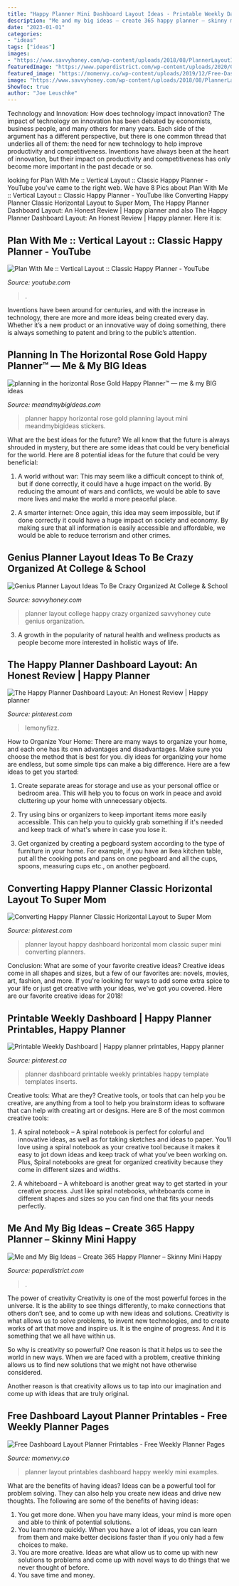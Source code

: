 ```yaml
---
title: "Happy Planner Mini Dashboard Layout Ideas - Printable Weekly Dashboard"
description: "Me and my big ideas – create 365 happy planner – skinny mini happy"
date: "2023-01-01"
categories:
- "ideas"
tags: ["ideas"]
images:
- "https://www.savvyhoney.com/wp-content/uploads/2018/08/PlannerLayoutIdeas.jpg"
featuredImage: "https://www.paperdistrict.com/wp-content/uploads/2020/02/PMSD12-011.jpg"
featured_image: "https://momenvy.co/wp-content/uploads/2019/12/Free-Dashboard-Layout-Planner-Printables-Ex5.jpg"
image: "https://www.savvyhoney.com/wp-content/uploads/2018/08/PlannerLayoutIdeas.jpg"
ShowToc: true
author: "Joe Leuschke"
---
```



Technology and Innovation: How does technology impact innovation?
The impact of technology on innovation has been debated by economists, business people, and many others for many years. Each side of the argument has a different perspective, but there is one common thread that underlies all of them: the need for new technology to help improve productivity and competitiveness. Inventions have always been at the heart of innovation, but their impact on productivity and competitiveness has only become more important in the past decade or so.

	

		
looking for Plan With Me :: Vertical Layout :: Classic Happy Planner - YouTube you've came to the right web. We have 8 Pics about Plan With Me :: Vertical Layout :: Classic Happy Planner - YouTube like Converting Happy Planner Classic Horizontal Layout to Super Mom, The Happy Planner Dashboard Layout: An Honest Review | Happy planner and also The Happy Planner Dashboard Layout: An Honest Review | Happy planner. Here it is:
		
    
## Plan With Me :: Vertical Layout :: Classic Happy Planner - YouTube

<img loading=lazy src="https://i.ytimg.com/vi/oRZ_DaFG1uA/maxresdefault.jpg" onerror="this.onerror=null;this.src='https://tse2.mm.bing.net/th?id=OIP.CffMib5wVmGux3UbiRwnRgHaEK&amp;pid=15.1';" alt="Plan With Me :: Vertical Layout :: Classic Happy Planner - YouTube">

_Source: youtube.com_

>. 

	

Inventions have been around for centuries, and with the increase in technology, there are more and more ideas being created every day. Whether it’s a new product or an innovative way of doing something, there is always something to patent and bring to the public’s attention.

    
## Planning In The Horizontal Rose Gold Happy Planner™ — Me &amp; My BIG Ideas

<img loading=lazy src="http://static1.squarespace.com/static/5148aa1de4b016fef442df9a/578689de59cc6802a0c7c078/578689dee6f2e1a75beeb3c2/1468578400472/22+rose+gold+04.JPG?format=1000w" onerror="this.onerror=null;this.src='https://tse2.mm.bing.net/th?id=OIP.cXt43iqjV1HqLJBwas8wkgHaFj&amp;pid=15.1';" alt="planning in the horizontal Rose Gold Happy Planner™ — me &amp; my BIG ideas">

_Source: meandmybigideas.com_

>planner happy horizontal rose gold planning layout mini meandmybigideas stickers. 

	

What are the best ideas for the future?
We all know that the future is always shrouded in mystery, but there are some ideas that could be very beneficial for the world. Here are 8 potential ideas for the future that could be very beneficial:
1. A world without war: This may seem like a difficult concept to think of, but if done correctly, it could have a huge impact on the world. By reducing the amount of wars and conflicts, we would be able to save more lives and make the world a more peaceful place.

2. A smarter internet: Once again, this idea may seem impossible, but if done correctly it could have a huge impact on society and economy. By making sure that all information is easily accessible and affordable, we would be able to reduce terrorism and other crimes.


    
## Genius Planner Layout Ideas To Be Crazy Organized At College &amp; School

<img loading=lazy src="https://www.savvyhoney.com/wp-content/uploads/2018/08/PlannerLayoutIdeas.jpg" onerror="this.onerror=null;this.src='https://tse1.mm.bing.net/th?id=OIP.IB0IZmQP25lllrjlH-FV4gHaJC&amp;pid=15.1';" alt="Genius Planner Layout Ideas To Be Crazy Organized At College &amp; School">

_Source: savvyhoney.com_

>planner layout college happy crazy organized savvyhoney cute genius organization. 

	

3. A growth in the popularity of natural health and wellness products as people become more interested in holistic ways of life. 

    
## The Happy Planner Dashboard Layout: An Honest Review | Happy Planner

<img loading=lazy src="https://i.pinimg.com/originals/36/a8/7a/36a87ad94a3803bf46a22a49076923f1.jpg" onerror="this.onerror=null;this.src='https://tse4.mm.bing.net/th?id=OIP.t8v5b_ky5vk3xeec-b6CjAHaGo&amp;pid=15.1';" alt="The Happy Planner Dashboard Layout: An Honest Review | Happy planner">

_Source: pinterest.com_

>lemonyfizz. 

	

How to Organize Your Home: There are many ways to organize your home, and each one has its own advantages and disadvantages. Make sure you choose the method that is best for you.
diy ideas for organizing your home are endless, but some simple tips can make a big difference. Here are a few ideas to get you started:
1. Create separate areas for storage and use as your personal office or bedroom area. This will help you to focus on work in peace and avoid cluttering up your home with unnecessary objects.

2. Try using bins or organizers to keep important items more easily accessible. This can help you to quickly grab something if it's needed and keep track of what's where in case you lose it.

3. Get organized by creating a pegboard system according to the type of furniture in your home. For example, if you have an Ikea kitchen table, put all the cooking pots and pans on one pegboard and all the cups, spoons, measuring cups etc., on another pegboard.

    
## Converting Happy Planner Classic Horizontal Layout To Super Mom

<img loading=lazy src="https://i.pinimg.com/originals/a6/81/8f/a6818f28520c192a6ce19c6dd97568f8.jpg" onerror="this.onerror=null;this.src='https://tse3.mm.bing.net/th?id=OIP.GaCmsHFFKXU3JMoolbY2lQHaEK&amp;pid=15.1';" alt="Converting Happy Planner Classic Horizontal Layout to Super Mom">

_Source: pinterest.com_

>planner layout happy dashboard horizontal mom classic super mini converting planners. 

	

Conclusion: What are some of your favorite creative ideas?
Creative ideas come in all shapes and sizes, but a few of our favorites are: novels, movies, art, fashion, and more. If you're looking for ways to add some extra spice to your life or just get creative with your ideas, we've got you covered. Here are our favorite creative ideas for 2018!

    
## Printable Weekly Dashboard | Happy Planner Printables, Happy Planner

<img loading=lazy src="https://i.pinimg.com/736x/b5/bc/56/b5bc562c4be8f172a0baf22473ed508d.jpg" onerror="this.onerror=null;this.src='https://tse1.mm.bing.net/th?id=OIP.2ce4r6i291kXT7-BpCxrvgHaMW&amp;pid=15.1';" alt="Printable Weekly Dashboard | Happy planner printables, Happy planner">

_Source: pinterest.ca_

>planner dashboard printable weekly printables happy template templates inserts. 

	

Creative tools: What are they?
Creative tools, or tools that can help you be creative, are anything from a tool to help you brainstorm ideas to software that can help with creating art or designs. Here are 8 of the most common creative tools:
1. A spiral notebook – A spiral notebook is perfect for colorful and innovative ideas, as well as for taking sketches and ideas to paper. You’ll love using a spiral notebook as your creative tool because it makes it easy to jot down ideas and keep track of what you’ve been working on. Plus, Spiral notebooks are great for organized creativity because they come in different sizes and widths.

2. A whiteboard – A whiteboard is another great way to get started in your creative process. Just like spiral notebooks, whiteboards come in different shapes and sizes so you can find one that fits your needs perfectly.

    
## Me And My Big Ideas – Create 365 Happy Planner – Skinny Mini Happy

<img loading=lazy src="https://www.paperdistrict.com/wp-content/uploads/2020/02/PMSD12-011.jpg" onerror="this.onerror=null;this.src='https://tse3.mm.bing.net/th?id=OIP.L4CY2Nt66NgOvPPckDF4iwHaHa&amp;pid=15.1';" alt="Me and My Big Ideas – Create 365 Happy Planner – Skinny Mini Happy">

_Source: paperdistrict.com_

>. 

	

The power of creativity
Creativity is one of the most powerful forces in the universe. It is the ability to see things differently, to make connections that others don’t see, and to come up with new ideas and solutions.
Creativity is what allows us to solve problems, to invent new technologies, and to create works of art that move and inspire us. It is the engine of progress. And it is something that we all have within us.

So why is creativity so powerful? One reason is that it helps us to see the world in new ways. When we are faced with a problem, creative thinking allows us to find new solutions that we might not have otherwise considered.

Another reason is that creativity allows us to tap into our imagination and come up with ideas that are truly original.

    
## Free Dashboard Layout Planner Printables - Free Weekly Planner Pages

<img loading=lazy src="https://momenvy.co/wp-content/uploads/2019/12/Free-Dashboard-Layout-Planner-Printables-Ex5.jpg" onerror="this.onerror=null;this.src='https://tse4.mm.bing.net/th?id=OIP.hFrIOHwQ5K1NVB1-bqhWPwHaLH&amp;pid=15.1';" alt="Free Dashboard Layout Planner Printables - Free Weekly Planner Pages">

_Source: momenvy.co_

>planner layout printables dashboard happy weekly mini examples. 

	

What are the benefits of having ideas?
Ideas can be a powerful tool for problem solving. They can also help you create new ideas and drive new thoughts. The following are some of the benefits of having ideas: 
1. You get more done. When you have many ideas, your mind is more open and able to think of potential solutions. 
2. You learn more quickly. When you have a lot of ideas, you can learn from them and make better decisions faster than if you only had a few choices to make. 
3. You are more creative. Ideas are what allow us to come up with new solutions to problems and come up with novel ways to do things that we never thought of before. 
4. You save time and money.

